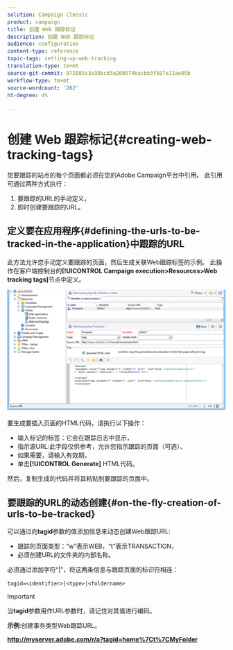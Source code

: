 ```yaml
---
solution: Campaign Classic
product: campaign
title: 创建 Web 跟踪标记
description: 创建 Web 跟踪标记
audience: configuration
content-type: reference
topic-tags: setting-up-web-tracking
translation-type: tm+mt
source-git-commit: 972885c3a38bcd3a260574bacbb3f507e11ae05b
workflow-type: tm+mt
source-wordcount: '262'
ht-degree: 4%

---
```



# 创建 Web 跟踪标记{#creating-web-tracking-tags}

您要跟踪的站点的每个页面都必须在您的Adobe Campaign平台中引用。 此引用可通过两种方式执行：

1. 要跟踪的URL的手动定义，
1. 即时创建要跟踪的URL。

## 定义要在应用程序{#defining-the-urls-to-be-tracked-in-the-application}中跟踪的URL

此方法允许您手动定义要跟踪的页面，然后生成关联Web跟踪标签的示例。 此操作在客户端控制台的&#x200B;**[!UICONTROL Campaign execution>Resources>Web tracking tags]**&#x200B;节点中定义。

![](assets/d_ncs_integration_webtracking_screen.png)

要生成要插入页面的HTML代码，请执行以下操作：

* 输入标记的标签：它会在跟踪日志中显示，
* 指示源URL:此字段仅供参考，允许您指示跟踪的页面（可选）、
* 如果需要，请输入有效期，
* 单击&#x200B;**[!UICONTROL Generate]** HTML代码。

然后，复制生成的代码并将其粘贴到要跟踪的页面中。

## 要跟踪的URL的动态创建{#on-the-fly-creation-of-urls-to-be-tracked}

可以通过向&#x200B;**tagid**&#x200B;参数的值添加信息来动态创建Web跟踪URL:

* 跟踪的页面类型：“w”表示WEB，“t”表示TRANSACTION，
* 必须创建URL的文件夹的内部名称。

必须通过添加字符“|”，将这两条信息与跟踪页面的标识符相连：

```
tagid=<identifier>|<type>|<foldername>
```

>[!IMPORTANT]
>
>当&#x200B;**tagid**&#x200B;参数用作URL参数时，请记住对其值进行编码。

**示例**:创建事务类型Web跟踪URL。

**http://myserver.adobe.com/r/a?tagid=home%7Ct%7CMyFolder**
